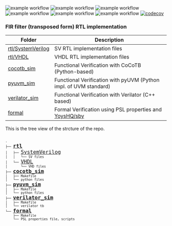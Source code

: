 ![example workflow](https://github.com/npatsiatzis/fir/actions/workflows/regression.yml/badge.svg)
![example workflow](https://github.com/npatsiatzis/fir/actions/workflows/coverage.yml/badge.svg)
![example workflow](https://github.com/npatsiatzis/fir/actions/workflows/formal.yml/badge.svg)
![example workflow](https://github.com/npatsiatzis/fir/actions/workflows/regression_pyuvm.yml/badge.svg)
![example workflow](https://github.com/npatsiatzis/fir/actions/workflows/coverage_pyuvm.yml/badge.svg)
![example workflow](https://github.com/npatsiatzis/fir/actions/workflows/regression.yml/badge.svg)
[![codecov](https://codecov.io/gh/npatsiatzis/fir/graph/badge.svg?token=RZL1230739)](https://codecov.io/gh/npatsiatzis/fir)

### FIR filter (transposed form) RTL implementation


| Folder | Description |
| ------ | ------ |
| [rtl/SystemVerilog](https://github.com/npatsiatzis/fir/tree/main/rtl/SystemVerilog) | SV RTL implementation files |
| [rtl/VHDL](https://github.com/npatsiatzis/fir/tree/main/rtl/VHDL) | VHDL RTL implementation files |
| [cocotb_sim](https://github.com/npatsiatzis/fir/tree/main/cocotb_sim) | Functional Verification with CoCoTB (Python-based) |
| [pyuvm_sim](https://github.com/npatsiatzis/fir/tree/main/pyuvm_sim) | Functional Verification with pyUVM (Python impl. of UVM standard) |
| [verilator_sim](https://github.com/npatsiatzis/fir/tree/main/verilator_sim) | Functional Verification with Verilator (C++ based) |
| [formal](https://github.com/npatsiatzis/fir/tree/main/formal) | Formal Verification using  PSL properties and [YoysHQ/sby](https://github.com/YosysHQ/oss-cad-suite-build) |


This is the tree view of the strcture of the repo.
<pre>
<font size = "2">
.
├── <font size = "4"><b><a href="https://github.com/npatsiatzis/fir/tree/main/rtl">rtl</a></b> </font>
│   ├── <font size = "4"><a href="https://github.com/npatsiatzis/fir/tree/main/rtl/SystemVerilog">SystemVerilog</a> </font>
│   │   └── SV files
│   └── <font size = "4"><a href="https://github.com/npatsiatzis/fir/tree/main/rtl/VHDL">VHDL</a> </font>
│       └── VHD files
├── <font size = "4"><b><a href="https://github.com/npatsiatzis/fir/tree/main/cocotb_sim">cocotb_sim</a></b></font>
│   ├── Makefile
│   └── python files
├── <font size = "4"><b><a 
 href="https://github.com/npatsiatzis/fir/tree/main/pyuvm_sim">pyuvm_sim</a></b></font>
│   ├── Makefile
│   └── python files
├── <font size = "4"><b><a href="https://github.com/npatsiatzis/fir/tree/main/verilator_sim">verilator_sim</a></b></font>
│   ├── Makefile
│   └── verilator tb
└── <font size = "4"><b><a href="https://github.com/npatsiatzis/fifo_synchronous/tree/main/formal">formal</a></b></font>
    ├── Makefile
    └── PSL properties file, scripts
</pre>
